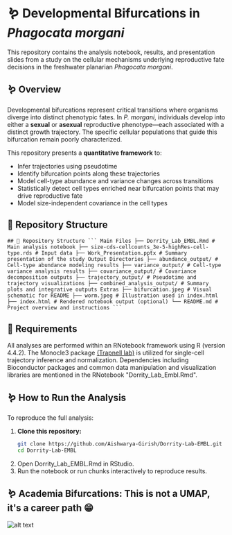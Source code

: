 # 🪱 Developmental Bifurcations in *Phagocata morgani*

This repository contains the analysis notebook, results, and presentation slides from a study on the cellular mechanisms underlying reproductive fate decisions in the freshwater planarian *Phagocata morgani*.

## 🪱 Overview

Developmental bifurcations represent critical transitions where organisms diverge into distinct phenotypic fates. In *P. morgani*, individuals develop into either a **sexual** or **asexual** reproductive phenotype—each associated with a distinct growth trajectory. The specific cellular populations that guide this bifurcation remain poorly characterized.

This repository presents a **quantitative framework** to:

- Infer trajectories using pseudotime
- Identify bifurcation points along these trajectories
- Model cell-type abundance and variance changes across transitions
- Statistically detect cell types enriched near bifurcation points that may drive reproductive fate
- Model size-independent covariance in the cell types

## 📂 Repository Structure

<pre lang="markdown"><code>## 📂 Repository Structure ``` Main Files ├── Dorrity_Lab_EMBL.Rmd # Main analysis notebook ├── size-cds-cellcounts_3e-5-highRes-cell-type.rds # Input data ├── Work_Presentation.pptx # Summary presentation of the study Output Directories ├── abundance_output/ # Cell-type abundance modeling results ├── variance_output/ # Cell-type variance analysis results ├── covariance_output/ # Covariance decomposition outputs ├── trajectory_output/ # Pseudotime and trajectory visualizations ├── combined_analysis_output/ # Summary plots and integrative outputs Extras ├── bifurcation.jpeg # Visual schematic for README ├── worm.jpeg # Illustration used in index.html ├── index.html # Rendered notebook output (optional) └── README.md # Project overview and instructions ``` </code></pre>

## 📎 Requirements

All analyses are performed within an RNotebook framework using R (version 4.4.2). The Monocle3 package [(Trapnell lab)](https://github.com/cole-trapnell-lab/monocle3) is utilized for single-cell trajectory inference and normalization. Dependencies including Bioconductor packages and common data manipulation and visualization libraries are mentioned in the RNotebook "Dorrity_Lab_Embl.Rmd".

## 🪱 How to Run the Analysis

To reproduce the full analysis:

1. **Clone this repository:**
   ```bash
   git clone https://github.com/Aishwarya-Girish/Dorrity-Lab-EMBL.git
   cd Dorrity-Lab-EMBL
2. Open Dorrity_Lab_EMBL.Rmd in RStudio.
3. Run the notebook or run chunks interactively to reproduce results.

## 🪱 Academia Bifurcations: This is not a UMAP, it's a career path 😁

![alt text](https://github.com/Aishwarya-Girish/Dorrity-Lab-EMBL/blob/main/bifurcation.jpeg)
